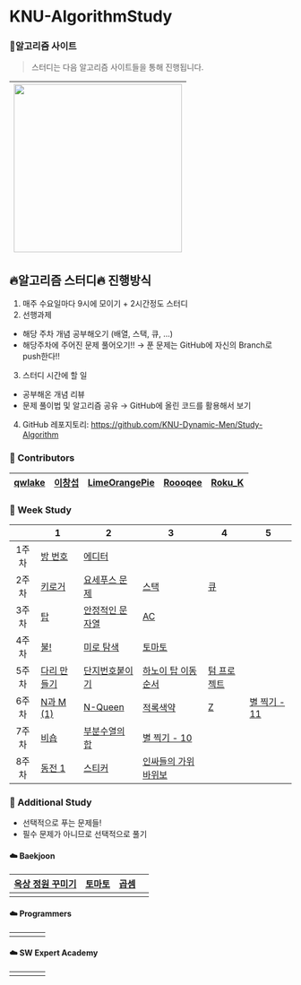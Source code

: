 # KNU-AlgorithmStudy

### :rainbow:알고리즘 사이트

> 스터디는 다음 알고리즘 사이트들을 통해 진행됩니다.

| [<img src="https://d2gd6pc034wcta.cloudfront.net/images/logo@2x.png" width="300">](https://www.acmicpc.net/) |
| :-- |


## :fire:알고리즘 스터디:fire: 진행방식

1. 매주 수요일마다 9시에 모이기 + 2시간정도 스터디
2. 선행과제
 - 해당 주차 개념 공부해오기 (배열, 스택, 큐, ...)
 - 해당주차에 주어진 문제 풀어오기!!
→ 푼 문제는 GitHub에 자신의 Branch로 push한다!!
3. 스터디 시간에 할 일
 - 공부해온 개념 리뷰
 - 문제 풀이법 및 알고리즘 공유
→ GitHub에 올린 코드를 활용해서 보기
4. GitHub 레포지토리: https://github.com/KNU-Dynamic-Men/Study-Algorithm


### :rainbow: Contributors
| [qwlake](https://github.com/qwlake) | [이창섭](https://github.com/ventulus95) | [LimeOrangePie](https://github.com/jungin500) | [Roooqee](https://github.com/qufwnfahs) | [Roku_K](https://github.com/rokuta1059) |
| ---- | ---- | ---- | ---- | ---- |


### :rainbow: Week Study

| | 1 | 2 | 3 | 4 | 5 |
| :----: | --------------- | ------------- | -------------- | -------------- | -------------- |
| 1주차  | [방 번호](https://www.acmicpc.net/problem/1475)| [에디터](https://www.acmicpc.net/problem/1406) | | | |
| 2주차  | [키로거](https://www.acmicpc.net/problem/5397)| [요세푸스 문제](https://www.acmicpc.net/problem/1158) | [스택](https://www.acmicpc.net/problem/10828) | [큐](https://www.acmicpc.net/problem/10845) | |
| 3주차  | [탑](https://www.acmicpc.net/problem/2493) | [안정적인 문자열](https://www.acmicpc.net/problem/4889) | [AC](https://www.acmicpc.net/problem/5430) | | |
| 4주차  | [불!](https://www.acmicpc.net/problem/4179) | [미로 탐색](https://www.acmicpc.net/problem/2178) | [토마토](https://www.acmicpc.net/problem/7576) | | |
| 5주차  | [다리 만들기](https://www.acmicpc.net/problem/2146) | [단지번호붙이기](https://www.acmicpc.net/problem/2667) | [하노이 탑 이동 순서](https://www.acmicpc.net/problem/11729) | [텀 프로젝트](https://www.acmicpc.net/problem/9466) | |
| 6주차  | [N과 M (1)](https://www.acmicpc.net/problem/15649) | [N-Queen](https://www.acmicpc.net/problem/9663) | [적록색약](https://www.acmicpc.net/problem/10026) | [Z](https://www.acmicpc.net/problem/1074) | [별 찍기 - 11](https://www.acmicpc.net/problem/2448)|
| 7주차 | [비숍](https://www.acmicpc.net/problem/1799) | [부분수열의 합](https://www.acmicpc.net/problem/1182) | [별 찍기 - 10](https://www.acmicpc.net/problem/2447) | | |
| 8주차 | [동전 1](https://www.acmicpc.net/problem/2293) | [스티커](https://www.acmicpc.net/problem/9465) | [인싸들의 가위바위보](https://www.acmicpc.net/problem/16986) | | |
                    

### :rainbow: Additional Study

- 선택적으로 푸는 문제들!
- 필수 문제가 아니므로 선택적으로 풀기

#### :cloud: Baekjoon

| [옥상 정원 꾸미기](https://www.acmicpc.net/problem/6198) | [토마토](https://www.acmicpc.net/problem/7569) | [곱셈](https://www.acmicpc.net/problem/1629) |      |
| ---- | ---- | ---- | ---- |
|      |      |      |      |



#### :cloud: Programmers

|      |      |      |      |
| ---- | ---- | ---- | ---- |
|      |      |      |      |



#### :cloud: SW Expert Academy

|      |      |      |      |
| ---- | ---- | ---- | ---- |
|      |      |      |      |


